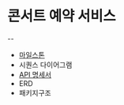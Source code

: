 # 콘서트 예약 서비스
--
* [마일스톤](https://github.com/users/Lexyyaa/projects/1) 
* 시퀀스 다이어그램 
* [API 명세서](https://frequent-mustang-de9.notion.site/11bac8e29e2880a786a8ddcdad7ac7b4?v=11bac8e29e2881edbcce000c22c21ab1) 
* ERD
* 패키지구조

